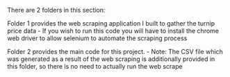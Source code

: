 There are 2 folders in this section:

Folder 1 provides the web scraping application I built to gather the turnip price data
	- If you wish to run this code you will have to install the chrome web driver to allow selenium to automate the scraping process	

Folder 2 provides the main code for this project.
	- Note: The CSV file which was generated as a result of the web scraping is additionally provided in this folder, 
	        so there is no need to actually run the web scrape
